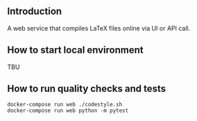 ## Introduction
A web service that compiles LaTeX files online via UI or API call.

## How to start local environment
TBU

## How to run quality checks and tests
```
docker-compose run web ./codestyle.sh
docker-compose run web python -m pytest
```